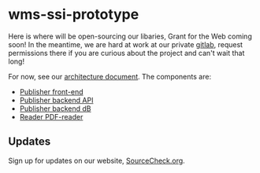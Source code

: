 # wms-ssi-prototype

Here is where will be open-sourcing our libaries, Grant for the Web coming soon!
In the meantime, we are hard at work at our private
[gitlab](https://gitlab.com/sourcecheck), request permissions there if you are
curious about the project and can't wait that long!

For now, see our [architecture document](architecture.md).  The components are:
* [Publisher front-end](https://github.com/SourceCheckOrg/wms-ssi-ui/)
* [Publisher backend API](https://github.com/SourceCheckOrg/wms-ssi-api/)
* [Publisher backend dB](https://github.com/SourceCheckOrg/wms-ssi-db/)
* [Reader PDF-reader](https://github.com/SourceCheckOrg/wms-ssi-preview/)
 
## Updates

Sign up for updates on our website, [SourceCheck.org](https://sourcecheck.org/).